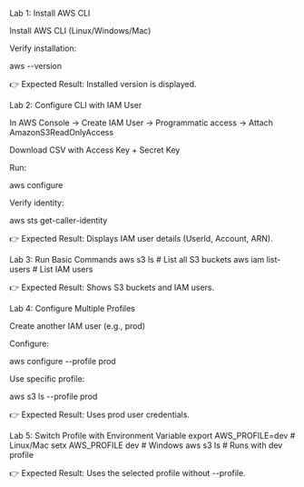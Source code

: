 Lab 1: Install AWS CLI

Install AWS CLI (Linux/Windows/Mac)

Verify installation:

aws --version


👉 Expected Result: Installed version is displayed.

Lab 2: Configure CLI with IAM User

In AWS Console → Create IAM User → Programmatic access → Attach AmazonS3ReadOnlyAccess

Download CSV with Access Key + Secret Key

Run:

aws configure


Verify identity:

aws sts get-caller-identity


👉 Expected Result: Displays IAM user details (UserId, Account, ARN).

Lab 3: Run Basic Commands
aws s3 ls          # List all S3 buckets
aws iam list-users # List IAM users


👉 Expected Result: Shows S3 buckets and IAM users.

Lab 4: Configure Multiple Profiles

Create another IAM user (e.g., prod)

Configure:

aws configure --profile prod


Use specific profile:

aws s3 ls --profile prod


👉 Expected Result: Uses prod user credentials.

Lab 5: Switch Profile with Environment Variable
export AWS_PROFILE=dev   # Linux/Mac
setx AWS_PROFILE dev     # Windows
aws s3 ls                # Runs with dev profile


👉 Expected Result: Uses the selected profile without --profile.
